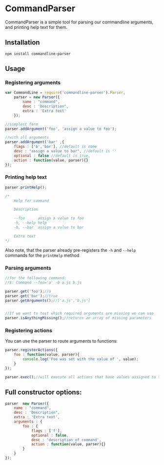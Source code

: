 CommandParser
============

CommandParser is a simple tool for parsing our commandline arguments, and printing help text for them.

## Installation

`npm install commandline-parser`

## Usage

### Registering arguments
```js
var CommandLine = require('commandline-parser').Parser,
	parser = new Parser({
		name : "command",
		desc : 'Description",
		extra : 'Extra text'
	});

//simplest form
parser.addArgument('foo', 'assign a value to foo');

//with all arguments
parser.addArgument('bar' ,{
	flags : ['b','bar'], //default is name
	desc : "assign a value to bar", //default is ''
	optional : false //default is true,
	action : function(value, parser){}
});
```
### Printing help text

```js
parser.printHelp();

/*
	Help for command

	Description

	--foo      assign a value to foo
	-h, --help help
	-b, --bar  assign a value to bar

	Extra text
*/
```

Also note, that the parser already pre-registers the `-h` and `--help` commands for the `printHelp` method


### Parsing arguments

```js
//for the following command:
//$: Command --foo='a' -b a.js b.js

parser.get('foo');//a
parser.get('bar');//true
parser.getArguments();//['a.js','b.js']


//If we want to test which required arguments are missing we can use
parser.isAnythingMissing();//returns an array of missing parameters
```

### Registering actions
You can use the parser to route arguments to functions:

```js
parser.registerActions({
	foo : function(value, parser){
		console.log('Foo was set with the value of ', value);
	}
});

parser.exec();//will execute all actions that have values assigned to them
```

## Full constructor options:

```js
parser  new Parser({
	name : "command",
	desc : 'Description",
	extra : 'Extra text',
	arguments : {
		foo : {
			flags : ['f'],
			optional : false,
			desc : 'description of command',
			action : function(value, parser){}
		}
	}
});

```
